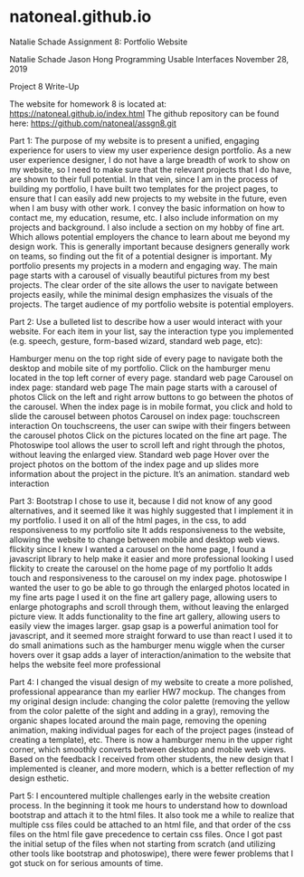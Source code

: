 # natoneal.github.io
Natalie Schade Assignment 8: Portfolio Website

Natalie Schade
Jason Hong
Programming Usable Interfaces 
November 28, 2019


Project 8 Write-Up

The website for homework 8 is located at: https://natoneal.github.io/index.html
The github repository can be found here: https://github.com/natoneal/assgn8.git

Part 1: 
	The purpose of my website is to present a unified, engaging experience for users to view my user experience design portfolio. As a new user experience designer, I do not have a large breadth of work to show on my website, so I need to make sure that the relevant projects that I do have, are shown to their full potential. In that vein, since I am in the process of building my portfolio, I have built two templates for the project pages, to ensure that I can easily add new projects to my website in the future, even when I am busy with other work. I convey the basic information on how to contact me, my education, resume, etc. I also include information on my projects and background. I also include a section on my hobby of fine art. Which allows potential employers the chance to learn about me beyond my design work. This is generally important because designers generally work on teams, so finding out the fit of a potential designer is important. My portfolio presents my projects in a modern and engaging way. The main page starts with a carousel of visually beautiful pictures from my best projects. The clear order of the site allows the user to navigate between projects easily, while the minimal design emphasizes the visuals of the projects. The target audience of my portfolio website is potential employers.

Part 2: Use a bulleted list to describe how a user would interact with your website. For each item in your list, say the interaction type you implemented (e.g. speech, gesture, form-based wizard, standard web page, etc):

Hamburger menu on the top right side of every page to navigate both the desktop and mobile site of my portfolio. 
Click on the hamburger menu located in the top left corner of every page.
standard web page
Carousel on index page: standard web page
The main page starts with a carousel of photos
Click on the left and right arrow buttons to go between the photos of the carousel.
When the  index page is in mobile format, you click and hold to slide the carousel between photos
Carousel on index page: touchscreen interaction
On touchscreens, the user can swipe with their fingers between the carousel photos
Click on the pictures located on the fine art page. 
The Photoswipe tool allows the user to scroll left and right through the photos, without leaving the enlarged view. 
Standard web page
Hover over the project photos on the bottom of the index page and up slides more information about the project in the picture. It’s an animation.
standard web interaction



Part 3:
Bootstrap 
I chose to use it, because I did not know of any good alternatives, and it seemed like it was highly suggested that I implement it in my portfolio. 
I used it on all of the html pages, in the css, to add responsiveness to my portfolio site
It adds responsiveness to the website, allowing the website to change between mobile and desktop web views.
flickity
since I knew I wanted a carousel on the home page, I found a javascript library to help make it easier and more professional looking
I used flickity to create the carousel on the home page of my portfolio
It adds touch and responsiveness to the carousel on my index page. 
photoswipe
I wanted the user to go be able to go through the enlarged photos located in my fine arts page
I used it on the fine art gallery page, allowing users to enlarge photographs and scroll through them, without leaving the enlarged picture view. 
It adds functionality to the fine art gallery, allowing users to easily view the images larger.
gsap 
gsap is a powerful animation tool for javascript, and it seemed more straight forward to use than react
I used it to do small animations such as the hamburger menu wiggle when the curser hovers over it
gsap adds a layer of interaction/animation to the website that helps the website feel more professional

Part 4:
	I changed the visual design of my website to create a more polished, professional appearance than my earlier HW7 mockup. The changes from my original design include: changing the color palette (removing the yellow from the color palette of the sight and adding in a gray), removing the organic shapes located around the main page, removing the opening animation, making individual pages for each of the project pages (instead of creating a template), etc. There is now a hamburger menu in the upper right corner, which smoothly converts between desktop and mobile web views. Based on the feedback I received from other students, the new design that I implemented is cleaner, and more modern, which is a better reflection of my design esthetic.

Part 5:
	I encountered multiple challenges early in the website creation process. In the beginning it took me hours to understand how to download bootstrap and attach it to the html files. It also took me a while to realize that multiple css files could be attached to an html file, and that order of the css files on the html file gave precedence to certain css files. Once I got past the initial setup of the files when not starting from scratch (and utilizing other tools like bootstrap and photoswipe), there were fewer problems that I got stuck on for serious amounts of time. 
